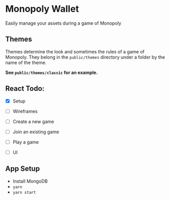 Monopoly Wallet
===============

Easily manage your assets during a game of Monopoly


Themes
------

Themes determine the look and sometimes the rules of a game of Monopoly. They
belong in the `public/themes` directory under a folder by the name of the theme.

**See `public/themes/classic` for an example.**


React Todo:
-----

- [X] Setup
- [ ] Wireframes
- [ ] Create a new game
- [ ] Join an existing game
- [ ] Play a game
- [ ] UI


App Setup
---------

- Install MongoDB
- `yarn`
- `yarn start`
